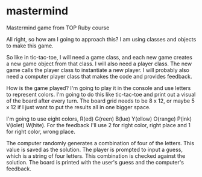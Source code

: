 # mastermind
Mastermind game from TOP Ruby course

All right, so how am I going to approach this? I am using classes and objects to make this game.

So like in tic-tac-toe, I will need a game class, and each new game creates a new game object from that class.
I will also need a player class. The new game calls the player class to instantiate a new player.
I will probably also need a computer player class that makes the code and provides feedback.

How is the game played? I'm going to play it in the console and use letters to represent colors. 
I'm going to do this like tic-tac-toe and print out a visual of the board after every turn.
The board grid needs to be 8 x 12, or maybe 5 x 12 if I just want to put the results all in one bigger space.

I'm going to use eight colors, R(ed) G(reen) B(lue) Y(ellow) O(range) P(ink) V(iolet) W(hite).
For the feedback I'll use 2 for right color, right place and 1 for right color, wrong place.

The computer randomly generates a combination of four of the letters. This value is saved as the solution.
The player is prompted to input a guess, which is a string of four letters.
This combination is checked against the solution.
The board is printed with the user's guess and the computer's feedback.

